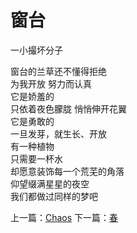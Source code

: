 # 窗台
一小撮坏分子

窗台的兰草还不懂得拒绝\
为我开放 努力而认真\
它是娇羞的\
只依着夜色朦胧 悄悄伸开花翼\
它是勇敢的\
一旦发芽，就生长、开放\
有一种植物\
只需要一杯水\
却愿意装饰每一个荒芜的角落\
仰望缀满星星的夜空\
我们都做过同样的梦吧


上一篇：[Chaos](8cad830139d94bad839381c2d94db0d4.md)  下一篇：[春](fa67366bdd0645318ee43789357951c7.md)
